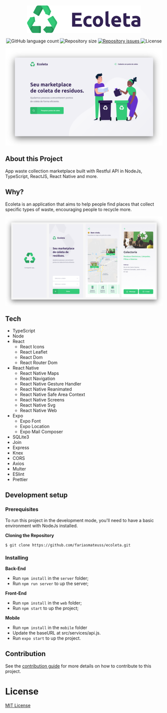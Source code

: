 <p align="center">
  <img src="./.github/logo.png" />
</p>

<p align="center">
  <img alt="GitHub language count" src="https://img.shields.io/github/languages/count/fariasmateuss/ecoleta">

  <img alt="Repository size" src="https://img.shields.io/github/repo-size/fariasmateuss/ecoleta">

  <a href="https://github.com/fariasmateuss/ecoleta/issues">
    <img alt="Repository issues" src="https://img.shields.io/github/issues/fariasmateuss/ecoleta">
  </a>

  <img alt="License" src="https://img.shields.io/badge/license-MIT-brightgreen">
</p>
 
<img src=".github/web.png" align="center" />

## About this Project

App waste collection marketplace built with Restful API in NodeJs, TypeScript, ReactJS, React Native and more.

## Why?

Ecoleta is an application that aims to help people find places that collect specific types of waste, encouraging people to recycle more.

<img src=".github/mobile.png" align="center" />

## Tech

- TypeScript
- Node
- React
  - React Icons
  - React Leaflet
  - React Dom
  - React Router Dom
- React Native
  - React Native Maps
  - React Navigation
  - React Native Gesture Handler
  - React Native Reanimated
  - React Native Safe Area Context
  - React Native Screens
  - React Native Svg
  - React Native Web
- Expo
  - Expo Font
  - Expo Location
  - Expo Mail Composer
- SQLite3
- Join
- Express
- Knex
- CORS
- Axios
- Multer 
- ESlint
- Prettier

## Development setup

### Prerequisites

To run this project in the development mode, you'll need to have a basic environment with NodeJs installed. 

**Cloning the Repository**

```
$ git clone https://github.com/fariasmateuss/ecoleta.git
```

### Installing 

**Back-End**

- Run `npm install` in the `server` folder;
- Run `npm run server` to up the server;

**Front-End** 

- Run `npm install` in the `web` folder;
- Run `npm start` to up the project;

**Mobile** 

- Run `npm install` in the `mobile` folder
- Update the baseURL at src/services/api.js.
- Run `expo start` to up the project.
  
## Contribution

See the [contribution guide](CONTRIBUTING.md) for more details on how to contribute to this project.

# License
[MIT License](/LICENSE)
